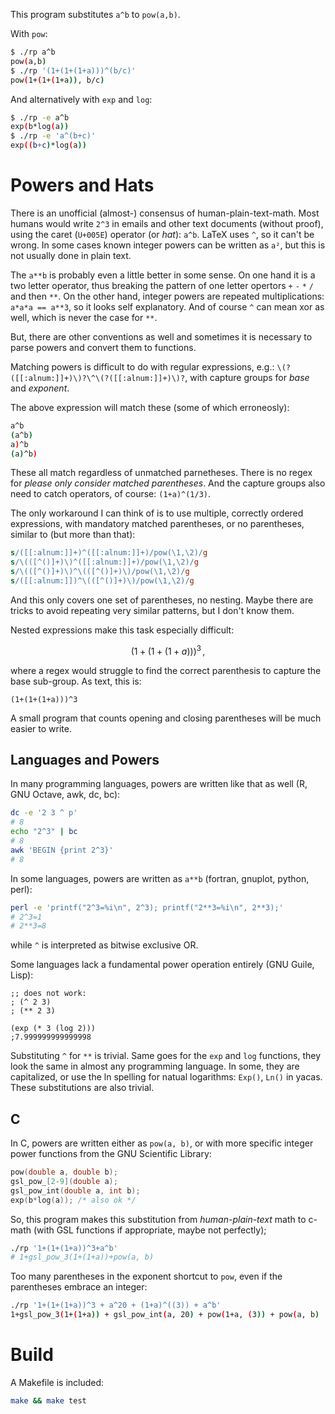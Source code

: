 This program substitutes `a^b` to `pow(a,b)`.

With `pow`:

```sh
$ ./rp a^b
pow(a,b)
$ ./rp '(1+(1+(1+a)))^(b/c)'
pow(1+(1+(1+a)), b/c)
```

And alternatively with `exp` and `log`:

```sh
$ ./rp -e a^b
exp(b*log(a))
$ ./rp -e 'a^(b+c)'
exp((b+c)*log(a))
```

# Powers and Hats

There is an unofficial (almost-) consensus of human-plain-text-math.
Most humans would write `2^3` in emails and other text documents
(without proof), using the caret (`U+005E`) operator (or _hat_):
`a^b`. LaTeX uses `^`, so it can't be wrong. In some cases known
integer powers can be written as `a²`, but this is not usually done in
plain text.

The `a**b` is probably even a little better in some sense. On one hand
it is a two letter operator, thus breaking the pattern of one letter
opertors `+` `-` `*` `/` and then `**`. On the other hand, integer
powers are repeated multiplications: `a*a*a == a**3`, so it looks self
explanatory. And of course `^` can mean xor as well, which is never
the case for `**`.

But, there are other conventions as well and sometimes it is necessary
to parse powers and convert them to functions.

Matching powers is difficult to do with regular expressions, e.g.:
`\(?([[:alnum:]]+)\)?\^\(?([[:alnum:]]+)\)?`, with capture groups for _base_ and
_exponent_.

The above expression will match these (some of which erroneosly):

```sh
a^b
(a^b)
a)^b
(a)^b)
```

These all match regardless of unmatched parnetheses. There is no
regex for _please only consider matched parentheses_. And the capture
groups also need to catch operators, of course: `(1+a)^(1/3)`.

The only workaround I can think of is to use multiple, correctly
ordered expressions, with mandatory matched parentheses, or no
parentheses, similar to (but more than that):

```sed
s/([[:alnum:]]+)^([[:alnum:]]+)/pow(\1,\2)/g
s/\(([^()]+)\)^([[:alnum:]]+)/pow(\1,\2)/g
s/\(([^()]+)\)^\(([^()]+)\)/pow(\1,\2)/g
s/([[:alnum:]])^\(([^()]+)\)/pow(\1,\2)/g
```
And this only covers one set of parentheses, no nesting.
Maybe there are tricks to avoid repeating very similar patterns, but I don't know them.

Nested expressions make this task especially difficult:

$$ \left(1+\left(1+(1+a)\right)\right)^3\,, $$

where a regex would struggle to find the correct parenthesis to capture the base sub-group. As text, this is:

```
(1+(1+(1+a)))^3
```

A small program that counts opening and closing parentheses will be much easier to write.

## Languages and Powers

In many programming languages, powers are written like that as well (R, GNU Octave, awk, dc, bc):

```sh
dc -e '2 3 ^ p'
# 8
echo "2^3" | bc
# 8
awk 'BEGIN {print 2^3}'
# 8
```

In some languages, powers are written as `a**b` (fortran, gnuplot, python, perl):

```sh
perl -e 'printf("2^3=%i\n", 2^3); printf("2**3=%i\n", 2**3);'
# 2^3=1
# 2**3=8
```
while `^` is interpreted as bitwise exclusive OR.

Some languages lack a fundamental power operation entirely (GNU Guile, Lisp):

```elisp
;; does not work:
; (^ 2 3)
; (** 2 3)

(exp (* 3 (log 2)))
;7.999999999999998
```

Substituting `^` for `**` is trivial. Same goes for the `exp` and `log` functions, they look the same in almost any programming language. In some, they are capitalized, or use the ln spelling for natual logarithms: `Exp()`, `Ln()` in yacas. These substitutions are also trivial.

## C

In C, powers are written either as `pow(a, b)`, or  with more specific integer power functions from the GNU Scientific Library:

```c
pow(double a, double b);
gsl_pow_[2-9](double a);
gsl_pow_int(double a, int b);
exp(b*log(a)); /* also ok */
```

So, this program makes this substitution from _human-plain-text_ math to c-math (with GSL functions if appropriate, maybe not perfectly);

```sh
./rp '1+(1+(1+a))^3+a^b'
# 1+gsl_pow_3(1+(1+a))+pow(a, b)
```

Too many parentheses in the exponent shortcut to `pow`, even if the parentheses embrace an integer:

```sh
./rp '1+(1+(1+a))^3 + a^20 + (1+a)^((3)) + a^b'
1+gsl_pow_3(1+(1+a)) + gsl_pow_int(a, 20) + pow(1+a, (3)) + pow(a, b)
```

# Build

A Makefile is included:

```sh
make && make test
```

